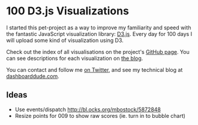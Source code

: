 # 100 D3.js Visualizations

I started this pet-project as a way to improve my familiarity and speed with the
fantastic JavaScript visualization library: [D3.js](http://d3js.org/). Every
day for 100 days I will upload some kind of visualization using D3.

Check out the index of all visualisations on the project's [GitHub page](http://rowanu.github.io/100vis).
You can see descriptions for each visualization on [the blog](http://100vis.tumblr.com/).

You can contact and follow me [on Twitter](https://twitter.com/elrowan), and see my technical blog at [dashboarddude.com](http://dashboarddude.com).

## Ideas

* Use events/dispatch http://bl.ocks.org/mbostock/5872848
* Resize points for 009 to show raw scores (ie. turn in to bubble chart)

